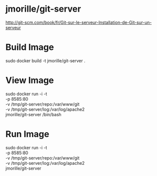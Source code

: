jmorille/git-server
=========

http://git-scm.com/book/fr/Git-sur-le-serveur-Installation-de-Git-sur-un-serveur


# Build Image  
sudo docker build -t jmorille/git-server .
 

# View Image
sudo docker run -i -t \
 -p 8585:80 \
 -v /tmp/git-server/repo:/var/www/git \
 -v /tmp/git-server/log:/var/log/apache2 \
 jmorille/git-server /bin/bash



# Run Image
sudo docker run -i -t \
 -p 8585:80 \
 -v /tmp/git-server/repo:/var/www/git \
 -v /tmp/git-server/log:/var/log/apache2 \
 jmorille/git-server
 

